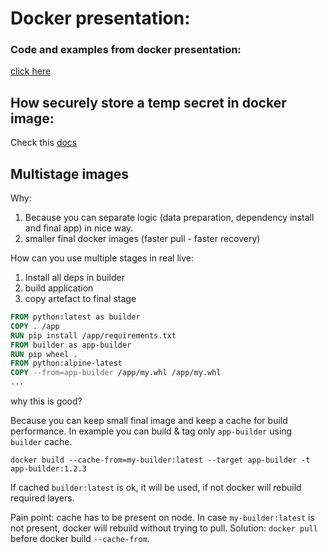 
# Docker presentation:

### Code and examples from docker presentation:

[click here](https://github.com/n0npax/docker_demo)

## How securely store a temp secret in docker image:
 
Check this [docs](https://docs.docker.com/develop/develop-images/build_enhancements/#new-docker-build-secret-information)

## Multistage images

Why:
1. Because you can separate logic (data preparation, dependency install and final app) in nice way.
2. smaller final docker images (faster pull - faster recovery)

How can you use multiple stages in real live:
1. Install all deps in builder
2. build application
3. copy artefact to final stage

```dockerfile
FROM python:latest as builder
COPY . /app
RUN pip install /app/requirements.txt
FROM builder as app-builder
RUN pip wheel .
FROM python:alpine-latest
COPY --from=app-builder /app/my.whl /app/my.whl
...
```

why this is good?

Because you can keep small final image and keep a cache for build performance. In example you can build & tag only `app-builder` using `builder` cache.
```
docker build --cache-from=my-builder:latest --target app-builder -t app-builder:1.2.3
```
If cached `builder:latest` is ok, it will be used, if not docker will rebuild required layers.

Pain point: cache has to be present on node. In case `my-builder:latest` is not present, docker will rebuild without trying to pull.
Solution: `docker pull` before docker build `--cache-from`.
